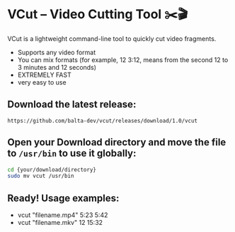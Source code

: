 # VCut – Video Cutting Tool ✂️🎬

VCut is a lightweight command-line tool to quickly cut video fragments.
* Supports any video format
* You can mix formats (for example, 12 3:12, means from the second 12 to 3 minutes and 12 seconds)
* EXTREMELY FAST
* very easy to use

## Download the latest release:
``` https://github.com/balta-dev/vcut/releases/download/1.0/vcut ```

## Open your Download directory and move the file to ```/usr/bin``` to use it globally:
```bash
cd {your/download/directory}
sudo mv vcut /usr/bin 
```

## Ready! Usage examples:
* vcut "filename.mp4" 5:23 5:42
* vcut "filename.mkv" 12 15:32

